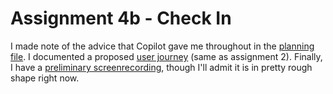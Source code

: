 # Assignment 4b - Check In

I made note of the advice that Copilot gave me throughout in the [planning file](/planning.md). I documented a proposed [user journey](/user_journey.md) (same as assignment 2). Finally, I have a [preliminary screenrecording](/checkinWalkthrough.mp4), though I'll admit it is in pretty rough shape right now. 